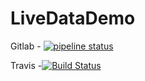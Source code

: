 # LiveDataDemo

Gitlab - [![pipeline status](http://gitlab.ngr/v.rudenko/LiveDataDemo/badges/master/pipeline.svg)](http://http://gitlab.ngr/v.rudenko/LiveDataDemo/commits/master)

Travis -[![Build Status](https://travis-ci.org/o-vitaliy/LiveDataDemo.svg?branch=master)](https://travis-ci.org/o-vitaliy/LiveDataDemo)
